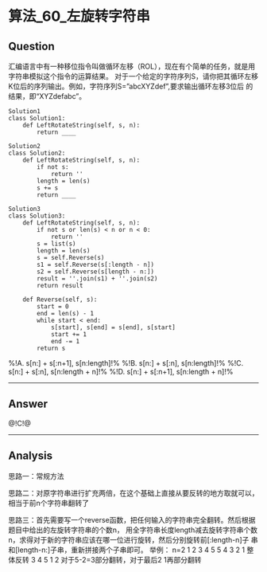 # 算法_60_左旋转字符串

## Question
汇编语言中有一种移位指令叫做循环左移（ROL），现在有个简单的任务，就是用字符串模拟这个指令的运算结果。 对于一个给定的字符序列S，请你把其循环左移K位后的序列输出。例如，字符序列S=”abcXYZdef”,要求输出循环左移3位后 的结果，即“XYZdefabc”。

```
Solution1
class Solution1:
    def LeftRotateString(self, s, n):
        return ____
        
Solution2
class Solution2:
    def LeftRotateString(self, s, n):
        if not s:
            return ''
        length = len(s)
        s += s
        return ____
        
Solution3
class Solution3:
    def LeftRotateString(self, s, n):
        if not s or len(s) < n or n < 0:
            return ''
        s = list(s)
        length = len(s)
        s = self.Reverse(s)
        s1 = self.Reverse(s[:length - n])
        s2 = self.Reverse(s[length - n:])
        result = ''.join(s1) + ''.join(s2)
        return result

    def Reverse(self, s):
        start = 0
        end = len(s) - 1
        while start < end:
            s[start], s[end] = s[end], s[start]
            start += 1
            end -= 1
        return s
```
%!A. s[n:] + s[:n+1], s[n:length]!%
%!B.  s[n:] + s[:n], s[n:length]!%
%!C.  s[n:] + s[:n], s[n:length + n]!%
%!D.  s[n:] + s[:n+1], s[n:length + n]!%

------

## Answer

@!C!@

------
## Analysis
思路一：常规方法

思路二：对原字符串进行扩充两倍，在这个基础上直接从要反转的地方取就可以，相当于前n个字符串翻转了

思路三：首先需要写一个reverse函数，把任何输入的字符串完全翻转。然后根据题目中给出的左旋转字符串的个数n， 用全字符串长度length减去旋转字符串个数n，求得对于新的字符串应该在哪一位进行旋转，然后分别旋转前[:length-n]子 串和[length-n:]子串，重新拼接两个子串即可。 举例： n=2 1 2 3 4 5 5 4 3 2 1 整体反转 3 4 5 1 2 对于5-2=3部分翻转，对于最后2 1再部分翻转